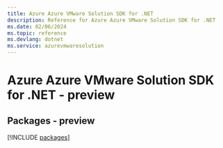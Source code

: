 ```yaml
---
title: Azure Azure VMware Solution SDK for .NET
description: Reference for Azure Azure VMware Solution SDK for .NET
ms.date: 02/06/2024
ms.topic: reference
ms.devlang: dotnet
ms.service: azurevmwaresolution
---
```

# Azure Azure VMware Solution SDK for .NET - preview
## Packages - preview
[!INCLUDE [packages](azure-vmware-solution-index.md)]